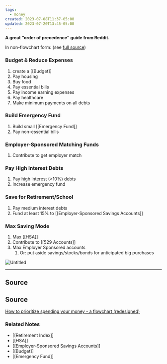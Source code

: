 ```yaml
---
tags:
  - money
created: 2023-07-08T11:37-05:00
updated: 2023-07-20T13:45-05:00
---
```

**A great “order of precedence” guide from Reddit.**

In non-flowchart form: (see [full source](https://www.reddit.com/r/personalfinance/wiki/commontopics/#wiki_the_flowchart))

### Budget & Reduce Expenses

1. create a [[Budget]] 
2. Pay housing
3. Buy food
4. Pay essential bills
5. Pay income earning expenses 
6. Pay healthcare
7. Make minimum payments on all debts

### Build Emergency Fund

1. Build small [[Emergency Fund]] 
2. Pay non-essential bills

### Employer-Sponsored Matching Funds

1. Contribute to get employer match

### Pay High Interest Debts

1. Pay high interest (>10%) debts
2. Increase emergency fund

### Save for Retirement/School

1. Pay medium interest debts
2. Fund at least 15% to [[Employer-Sponsored Savings Accounts]] 

### Max Saving Mode

1. Max [[HSA]] 
2. Contribute to [[529 Accounts]] 
3. Max Employer Sponsored accounts 
    1. Or: put aside savings/stocks/bonds for anticipated big purchases

![Untitled](Untitled%2017.png)

---

## Source

## Source

[How to prioritize spending your money - a flowchart (redesigned)](https://www.reddit.com/r/personalfinance/comments/4gdlu9/how_to_prioritize_spending_your_money_a_flowchart/)

### Related Notes
- [[Retirement Index]] 
- [[HSA]] 
- [[Employer-Sponsored Savings Accounts]] 
- [[Budget]] 
- [[Emergency Fund]]